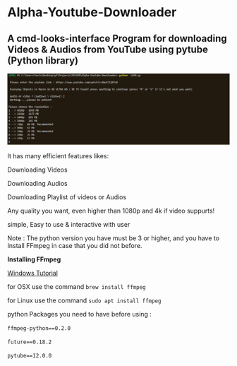 # Alpha-Youtube-Downloader
## A cmd-looks-interface Program for downloading Videos &amp; Audios from YouTube using pytube (Python library)

![preview image](https://github.com/Yasin1ar/Alpha-Youtube-Downloader/blob/684d1cb9e43f5ba69220d898612368dfc74d4b6e/Preview.PNG)


It has many efficient features likes:

Downloading Videos

Downloading Audios

Downloading Playlist of videos or Audios

Any quality you want, even higher than 1080p and 4k if video suppurts!

simple, Easy to use & interactive with user

Note : The python version you have must be 3 or higher, and you have to Install FFmpeg in case that you did not before.

**Installing FFmpeg**

[Windows Tutorial](https://windowsloop.com/install-ffmpeg-windows-10/)

for OSX use the command ```brew install ffmpeg```

for Linux use the command ```sudo apt install ffmpeg```

python Packages you need to have before using :

`
ffmpeg-python==0.2.0
`

`
future==0.18.2
`

`
pytube==12.0.0
`
